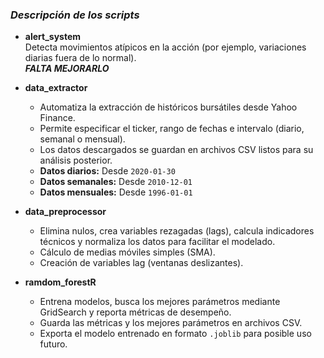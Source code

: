 ### ***Descripción de los scripts***

- **alert_system**  
  Detecta movimientos atípicos en la acción (por ejemplo, variaciones diarias fuera de lo normal).  
  **_FALTA MEJORARLO_**

- **data_extractor**  
  - Automatiza la extracción de históricos bursátiles desde Yahoo Finance.
  - Permite especificar el ticker, rango de fechas e intervalo (diario, semanal o mensual).
  - Los datos descargados se guardan en archivos CSV listos para su análisis posterior.
  - **Datos diarios:** Desde `2020-01-30`
  - **Datos semanales:** Desde `2010-12-01`
  - **Datos mensuales:** Desde `1996-01-01`

- **data_preprocessor**  
  - Elimina nulos, crea variables rezagadas (lags), calcula indicadores técnicos y normaliza los datos para facilitar el modelado.
  - Cálculo de medias móviles simples (SMA).
  - Creación de variables lag (ventanas deslizantes).

- **ramdom_forestR**  
  - Entrena modelos, busca los mejores parámetros mediante GridSearch y reporta métricas de desempeño.
  - Guarda las métricas y los mejores parámetros en archivos CSV.
  - Exporta el modelo entrenado en formato `.joblib` para posible uso futuro.
